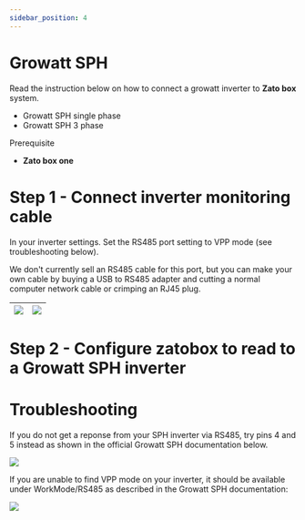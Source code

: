 ```yaml
---
sidebar_position: 4
---
```


# Growatt SPH

Read the instruction below on how to connect a growatt inverter to **Zato box** system.

- Growatt SPH single phase
- Growatt SPH 3 phase

Prerequisite

- **Zato box one**

# Step 1 - Connect inverter monitoring cable

In your inverter settings. Set the RS485 port setting to VPP mode (see troubleshooting below).

We don't currently sell an RS485 cable for this port, but you can make your own cable by buying a USB to RS485 adapter and cutting a normal computer network cable or crimping an RJ45 plug.



![](/img/img-growatt/inverter-growatt-sph-rs485-pinout.png)  |  ![](/img/img-growatt/inverter-growatt-sph-rs485.png)
:-------------------------:|:-------------------------:


# Step 2 - Configure zatobox to read to a Growatt SPH inverter




# Troubleshooting

If you do not get a reponse from your SPH inverter via RS485, try pins 4 and 5 instead as shown in the official Growatt SPH documentation below.

![](/img/img-growatt/inverter-growatt-sph-pinout.png)

If you are unable to find VPP mode on your inverter, it should be available under WorkMode/RS485 as described in the Growatt SPH documentation:

![](/img/img-growatt/inverter-growatt-sph-vpp-mode.png)